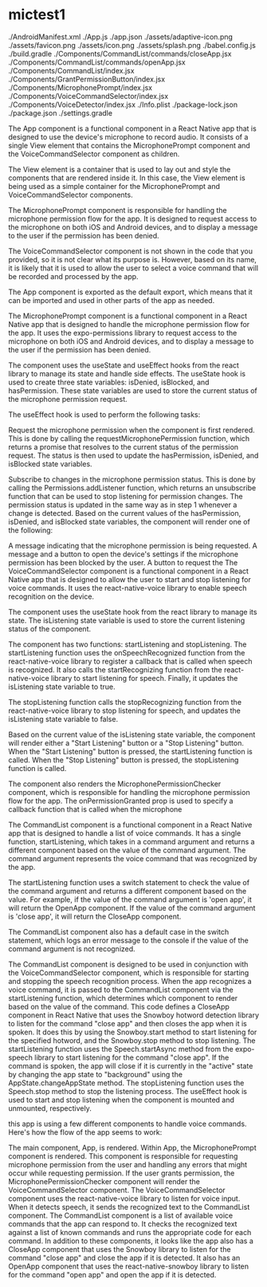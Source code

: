 # mictest1

./AndroidManifest.xml
./App.js
./app.json
./assets/adaptive-icon.png
./assets/favicon.png
./assets/icon.png
./assets/splash.png
./babel.config.js
./build.gradle
./Components/CommandList/commands/closeApp.jsx
./Components/CommandList/commands/openApp.jsx
./Components/CommandList/index.jsx
./Components/GrantPermissionButton/index.jsx
./Components/MicrophonePrompt/index.jsx
./Components/VoiceCommandSelector/index.jsx
./Components/VoiceDetector/index.jsx
./Info.plist
./package-lock.json
./package.json
./settings.gradle

The App component is a functional component in a React Native app that is designed to use the device's microphone to record audio. It consists of a single View element that contains the MicrophonePrompt component and the VoiceCommandSelector component as children.

The View element is a container that is used to lay out and style the components that are rendered inside it. In this case, the View element is being used as a simple container for the MicrophonePrompt and VoiceCommandSelector components.

The MicrophonePrompt component is responsible for handling the microphone permission flow for the app. It is designed to request access to the microphone on both iOS and Android devices, and to display a message to the user if the permission has been denied.

The VoiceCommandSelector component is not shown in the code that you provided, so it is not clear what its purpose is. However, based on its name, it is likely that it is used to allow the user to select a voice command that will be recorded and processed by the app.

The App component is exported as the default export, which means that it can be imported and used in other parts of the app as needed.

The MicrophonePrompt component is a functional component in a React Native app that is designed to handle the microphone permission flow for the app. It uses the expo-permissions library to request access to the microphone on both iOS and Android devices, and to display a message to the user if the permission has been denied.

The component uses the useState and useEffect hooks from the react library to manage its state and handle side effects. The useState hook is used to create three state variables: isDenied, isBlocked, and hasPermission. These state variables are used to store the current status of the microphone permission request.

The useEffect hook is used to perform the following tasks:

Request the microphone permission when the component is first rendered. This is done by calling the requestMicrophonePermission function, which returns a promise that resolves to the current status of the permission request. The status is then used to update the hasPermission, isDenied, and isBlocked state variables.

Subscribe to changes in the microphone permission status. This is done by calling the Permissions.addListener function, which returns an unsubscribe function that can be used to stop listening for permission changes. The permission status is updated in the same way as in step 1 whenever a change is detected.
Based on the current values of the hasPermission, isDenied, and isBlocked state variables, the component will render one of the following:

A message indicating that the microphone permission is being requested.
A message and a button to open the device's settings if the microphone permission has been blocked by the user.
A button to request the
The VoiceCommandSelector component is a functional component in a React Native app that is designed to allow the user to start and stop listening for voice commands. It uses the react-native-voice library to enable speech recognition on the device.

The component uses the useState hook from the react library to manage its state. The isListening state variable is used to store the current listening status of the component.

The component has two functions: startListening and stopListening. The startListening function uses the onSpeechRecognized function from the react-native-voice library to register a callback that is called when speech is recognized. It also calls the startRecognizing function from the react-native-voice library to start listening for speech. Finally, it updates the isListening state variable to true.

The stopListening function calls the stopRecognizing function from the react-native-voice library to stop listening for speech, and updates the isListening state variable to false.

Based on the current value of the isListening state variable, the component will render either a "Start Listening" button or a "Stop Listening" button. When the "Start Listening" button is pressed, the startListening function is called. When the "Stop Listening" button is pressed, the stopListening function is called.

The component also renders the MicrophonePermissionChecker component, which is responsible for handling the microphone permission flow for the app. The onPermissionGranted prop is used to specify a callback function that is called when the microphone


The CommandList component is a functional component in a React Native app that is designed to handle a list of voice commands. It has a single function, startListening, which takes in a command argument and returns a different component based on the value of the command argument. The command argument represents the voice command that was recognized by the app.

The startListening function uses a switch statement to check the value of the command argument and returns a different component based on the value. For example, if the value of the command argument is 'open app', it will return the OpenApp component. If the value of the command argument is 'close app', it will return the CloseApp component.

The CommandList component also has a default case in the switch statement, which logs an error message to the console if the value of the command argument is not recognized.

The CommandList component is designed to be used in conjunction with the VoiceCommandSelector component, which is responsible for starting and stopping the speech recognition process. When the app recognizes a voice command, it is passed to the CommandList component via the startListening function, which determines which component to render based on the value of the command.
This code defines a CloseApp component in React Native that uses the Snowboy hotword detection library to listen for the command "close app" and then closes the app when it is spoken. It does this by using the Snowboy.start method to start listening for the specified hotword, and the Snowboy.stop method to stop listening. The startListening function uses the Speech.startAsync method from the expo-speech library to start listening for the command "close app". If the command is spoken, the app will close if it is currently in the "active" state by changing the app state to "background" using the AppState.changeAppState method. The stopListening function uses the Speech.stop method to stop the listening process. The useEffect hook is used to start and stop listening when the component is mounted and unmounted, respectively.

this app is using a few different components to handle voice commands. Here's how the flow of the app seems to work:

The main component, App, is rendered.
Within App, the MicrophonePrompt component is rendered. This component is responsible for requesting microphone permission from the user and handling any errors that might occur while requesting permission.
If the user grants permission, the MicrophonePermissionChecker component will render the VoiceCommandSelector component.
The VoiceCommandSelector component uses the react-native-voice library to listen for voice input. When it detects speech, it sends the recognized text to the CommandList component.
The CommandList component is a list of available voice commands that the app can respond to. It checks the recognized text against a list of known commands and runs the appropriate code for each command.
In addition to these components, it looks like the app also has a CloseApp component that uses the Snowboy library to listen for the command "close app" and close the app if it is detected. It also has an OpenApp component that uses the react-native-snowboy library to listen for the command "open app" and open the app if it is detected.
